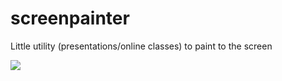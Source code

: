 # screenpainter
Little utility (presentations/online classes) to paint to the screen

[![](https://i.ytimg.com/vi/5xg0NO8tCPg/oar2.jpg?sqp=-oaymwEaCJUDENAFSFXyq4qpAwwIARUAAIhCcAHAAQY=&rs=AOn4CLBUBn_zF-WeepcIow8SgxLw7jWobg)](https://www.youtube.com/shorts/5xg0NO8tCPg)
